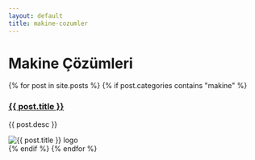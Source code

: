 ```yaml
---
layout: default
title: makine-cozumler
---
```


# Makine Çözümleri

<div class="makine-listesi">
  {% for post in site.posts %}
    {% if post.categories contains "makine" %}
      <div class="machine-item">
        <div class="machine-description">
          <h3><a href="{{ post.url | relative_url }}">{{ post.title }}</a></h3>
          <p>{{ post.desc }}</p>
        </div>
        <div class="machine-logo">
          <img src="{{ post.logo | relative_url }}" alt="{{ post.title }} logo">
        </div>
      </div>
    {% endif %}
  {% endfor %}
</div>
